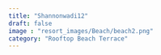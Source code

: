 ```yaml
---
title: "Shannonwadi12"
draft: false
image : "resort_images/Beach/beach2.png"
category: "Rooftop Beach Terrace"
---
```

